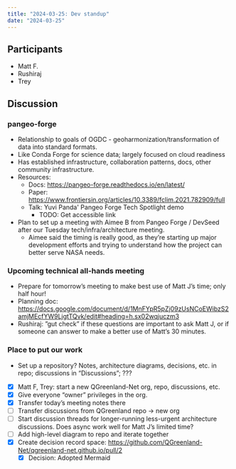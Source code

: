```yaml
---
title: "2024-03-25: Dev standup"
date: "2024-03-25"
---
```


## Participants

* Matt F.
* Rushiraj
* Trey


## Discussion

### pangeo-forge

* Relationship to goals of OGDC - geoharmonization/transformation of data into standard
  formats.
* Like Conda Forge for science data; largely focused on cloud readiness
* Has established infrastructure, collaboration patterns, docs, other community
  infrastructure.
* Resources:
    * Docs: <https://pangeo-forge.readthedocs.io/en/latest/>
    * Paper: <https://www.frontiersin.org/articles/10.3389/fclim.2021.782909/full>
    * Talk: Yuvi Panda' Pangeo Forge Tech Spotlight demo
        * TODO: Get accessible link
* Plan to set up a meeting with Aimee B from Pangeo Forge / DevSeed after our Tuesday
  tech/infra/architecture meeting.
    * Aimee said the timing is really good, as they’re starting up major development
      efforts and trying to understand how the project can better serve NASA needs.


### Upcoming technical all-hands meeting

* Prepare for tomorrow’s meeting to make best use of Matt J’s time; only half hour!
* Planning doc: <https://docs.google.com/document/d/1MnFYpR5pZj09zUsNCoEWibzS2amjMEcfYW9LjgtTQvk/edit#heading=h.sx02wqjuczm3>
* Rushiraj: ”gut check” if these questions are important to ask Matt J, or if someone
  can answer to make a better use of Matt’s 30 minutes.


### Place to put our work
* Set up a repository? Notes, architecture diagrams, decisions, etc. in repo; discussions
  in “Discussions”; ???
- [x] Matt F, Trey: start a new QGreenland-Net org, repo, discussions, etc.
- [x] Give everyone “owner” privileges in the org.
- [x] Transfer today’s meeting notes there
- [ ] Transfer discussions from QGreenland repo -> new org
- [ ] Start discussion threads for longer-running less-urgent architecture discussions. Does
      async work well for Matt J’s limited time?
- [ ] Add high-level diagram to repo and iterate together
- [x] Create decision record space: <https://github.com/QGreenland-Net/qgreenland-net.github.io/pull/2>
    - [x] Decision: Adopted Mermaid
